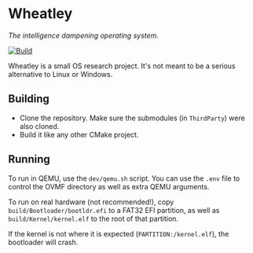 # Wheatley

_The intelligence dampening operating system._

[![Build](https://github.com/omametech/Wheatley/actions/workflows/build.yml/badge.svg)](https://github.com/omametech/Wheatley/actions/workflows/build.yml)

Wheatley is a small OS research project. It's not meant to be a serious alternative to Linux or Windows.

## Building

- Clone the repository. Make sure the submodules (in `ThirdParty`) were also cloned.
- Build it like any other CMake project.

## Running

To run in QEMU, use the `dev/qemu.sh` script. You can use the `.env` file to control the OVMF directory as well as extra QEMU arguments.

To run on real hardware (not recommended!), copy `build/Bootloader/bootldr.efi` to a FAT32 EFI partition, as well as `build/Kernel/kernel.elf` to the root of that partition.

If the kernel is not where it is expected (`PARTITION:/kernel.elf`), the bootloader will crash.
